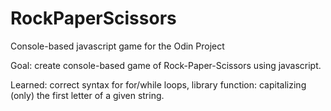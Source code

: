 # RockPaperScissors
Console-based javascript game for the Odin Project

Goal: create console-based game of Rock-Paper-Scissors using javascript.

Learned: correct syntax for for/while loops, library function: capitalizing (only) the first letter of a given string.
